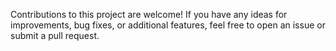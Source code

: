 Contributions to this project are welcome! If you have any ideas for improvements, bug fixes, or additional features, feel free to open an issue or submit a pull request.

